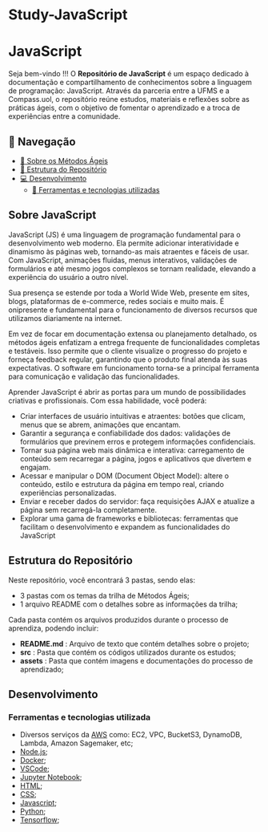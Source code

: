 # Study-JavaScript

# JavaScript

Seja bem-vindo !!! O __Repositório de JavaScript__ é um espaço dedicado à documentação e compartilhamento de conhecimentos sobre a linguagem de programação: JavaScript. Através da parceria entre a UFMS e a Compass.uol, o repositório reúne estudos, materiais e reflexões sobre as práticas ágeis, com o objetivo de fomentar o aprendizado e a troca de experiências entre a comunidade.

## 📌 Navegação

- [📝 Sobre os Métodos Ágeis](#introdução)
- [📁 Estrutura do Repositório](#estrutura-do-repositorio)
- [💻 Desenvolvimento](#desenvolvimento)
  - [🔧 Ferramentas e tecnologias utilizadas](#ferramentas-e-tecnologias-utilizadas)

## Sobre JavaScript

JavaScript (JS) é uma linguagem de programação fundamental para o desenvolvimento web moderno. Ela permite adicionar interatividade e dinamismo às páginas web, tornando-as mais atraentes e fáceis de usar. Com JavaScript, animações fluidas, menus interativos, validações de formulários e até mesmo jogos complexos se tornam realidade, elevando a experiência do usuário a outro nível.

Sua presença se estende por toda a World Wide Web, presente em sites, blogs, plataformas de e-commerce, redes sociais e muito mais. É onipresente e fundamental para o funcionamento de diversos recursos que utilizamos diariamente na internet.

Em vez de focar em documentação extensa ou planejamento detalhado, os métodos ágeis enfatizam a entrega frequente de funcionalidades completas e testáveis. Isso permite que o cliente visualize o progresso do projeto e forneça feedback regular, garantindo que o produto final atenda às suas expectativas. O software em funcionamento torna-se a principal ferramenta para comunicação e validação das funcionalidades.

Aprender JavaScript é abrir as portas para um mundo de possibilidades criativas e profissionais. Com essa habilidade, você poderá:
- Criar interfaces de usuário intuitivas e atraentes: botões que clicam, menus que se abrem, animações que encantam.
- Garantir a segurança e confiabilidade dos dados: validações de formulários que previnem erros e protegem informações confidenciais.
- Tornar sua página web mais dinâmica e interativa: carregamento de conteúdo sem recarregar a página, jogos e aplicativos que divertem e engajam.
- Acessar e manipular o DOM (Document Object Model): altere o conteúdo, estilo e estrutura da página em tempo real, criando experiências personalizadas.
- Enviar e receber dados do servidor: faça requisições AJAX e atualize a página sem recarregá-la completamente.
- Explorar uma gama de frameworks e bibliotecas: ferramentas que facilitam o desenvolvimento e expandem as funcionalidades do JavaScript

## Estrutura do Repositório

Neste repositório, você encontrará 3 pastas, sendo elas:
- 3 pastas com os temas da trilha de Métodos Ágeis;
- 1 arquivo README com o detalhes sobre as informações da trilha;

Cada pasta contém os arquivos produzidos durante o processo de aprendiza, podendo incluir:
- __README.md__ : Arquivo de texto que contém detalhes sobre o projeto;
- __src__ : Pasta que contém os códigos utilizados durante os estudos; 
- __assets__ : Pasta que contém imagens e documentações do processo de aprendizado;


## Desenvolvimento

### Ferramentas e tecnologias utilizada

- Diversos serviços da [AWS](https://docs.aws.amazon.com/) como: EC2, VPC, BucketS3, DynamoDB, Lambda, Amazon Sagemaker, etc;
- [Node.js](https://nodejs.org/en/docs);
- [Docker](https://docs.docker.com/);
- [VSCode](https://code.visualstudio.com/docs);
- [Jupyter Notebook](https://docs.anaconda.com/);
- [HTML](https://developer.mozilla.org/en-US/docs/Web/HTML);
- [CSS](https://developer.mozilla.org/en-US/docs/Web/CSS);
- [Javascript](https://developer.mozilla.org/en-US/docs/Web/JavaScript);
- [Python](https://docs.python.org/3/);
- [Tensorflow](https://www.tensorflow.org/api_docs);
